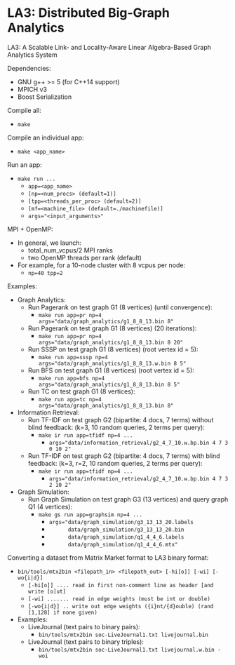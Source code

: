 # LA3: Distributed Big-Graph Analytics
LA3: A Scalable Link- and Locality-Aware Linear Algebra-Based Graph Analytics System

Dependencies:
- GNU g++ >= 5 (for C++14 support)
- MPICH v3
- Boost Serialization

Compile all:
- `make`

Compile an individual app:
- `make <app_name>`

Run an app:
- `make run ...`
  - `app=<app_name>`
  - `[np=<num_procs> (default=1)]`
  - `[tpp=<threads_per_proc> (default=2)]`
  - `[mf=<machine_file> (default=./machinefile)]`
  - `args="<input_arguments>"`

MPI + OpenMP:
  - In general, we launch:
    - total_num_vcpus/2 MPI ranks
    - two OpenMP threads per rank (default)
  - For example, for a 10-node cluster with 8 vcpus per node:
    - `np=40 tpp=2`

Examples:
- Graph Analytics:
  - Run Pagerank on test graph G1 (8 vertices) (until convergence):
    - `make run app=pr np=4 args="data/graph_analytics/g1_8_8_13.bin 8"`
  - Run Pagerank on test graph G1 (8 vertices) (20 iterations):
    - `make run app=pr np=4 args="data/graph_analytics/g1_8_8_13.bin 8 20"`
  - Run SSSP on test graph G1 (8 vertices) (root vertex id = 5):
    - `make run app=sssp np=4 args="data/graph_analytics/g1_8_8_13.w.bin 8 5"`
  - Run BFS on test graph G1 (8 vertices) (root vertex id = 5):
    - `make run app=bfs np=4 args="data/graph_analytics/g1_8_8_13.bin 8 5"`
  - Run TC on test graph G1 (8 vertices):
    - `make run app=tc np=4 args="data/graph_analytics/g1_8_8_13.bin 8"`
- Information Retrieval:
  - Run TF-IDF on test graph G2 (bipartite: 4 docs, 7 terms) without blind feedback:
    (k=3, 10 random queries, 2 terms per query):
    - `make ir run app=tfidf np=4 ...`
      - `args="data/information_retrieval/g2_4_7_10.w.bp.bin 4 7 3 0 10 2"`
  - Run TF-IDF on test graph G2 (bipartite: 4 docs, 7 terms) with blind feedback:
    (k=3, r=2, 10 random queries, 2 terms per query):
    - `make ir run app=tfidf np=4 ...`
      - `args="data/information_retrieval/g2_4_7_10.w.bp.bin 4 7 3 2 10 2"`
- Graph Simulation:
  - Run Graph Simulation on test graph G3 (13 vertices) and query graph Q1 (4 vertices):
    - `make gs run app=graphsim np=4 ...` </br>
      - `args="data/graph_simulation/g3_13_13_20.labels` </br> 
      - `      data/graph_simulation/g3_13_13_20.bin` </br>
      - `      data/graph_simulation/q1_4_4_6.labels` </br>
      - `      data/graph_simulation/q1_4_4_6.mtx"`
    
Converting a dataset from Matrix Market format to LA3 binary format:
- `bin/tools/mtx2bin <filepath_in> <filepath_out> [-hi[o]] [-wi] [-wo{i|d}]`
  - `[-hi[o]] .... read in first non-comment line as header [and write [o]ut]`
  - `[-wi] ....... read in edge weights (must be int or double)`
  - `[-wo{i|d}] .. write out edge weights ({i}nt/{d}ouble) (rand [1,128] if none given)`
- Examples:
  - LiveJournal (text pairs to binary pairs):
    - `bin/tools/mtx2bin soc-LiveJournal1.txt livejournal.bin`
  - LiveJournal (text pairs to binary triples): 
    - `bin/tools/mtx2bin soc-LiveJournal1.txt livejournal.w.bin -woi`
    
